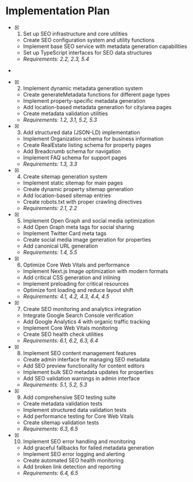 # Implementation Plan

- [x] 1. Set up SEO infrastructure and core utilities





  - Create SEO configuration system and utility functions
  - Implement base SEO service with metadata generation capabilities
  - Set up TypeScript interfaces for SEO data structures
  - _Requirements: 2.2, 2.3, 5.4_
-

- [x] 2. Implement dynamic metadata generation system



  - Create generateMetadata functions for different page types
  - Implement property-specific metadata generation
  - Add location-based metadata generation for city/area pages
  - Create metadata validation utilities
  - _Requirements: 1.2, 3.1, 5.2, 5.3_

- [x] 3. Add structured data (JSON-LD) implementation
  - Implement Organization schema for business information
  - Create RealEstate listing schema for property pages
  - Add Breadcrumb schema for navigation
  - Implement FAQ schema for support pages
  - _Requirements: 1.3, 3.3_

- [x] 4. Create sitemap generation system
  - Implement static sitemap for main pages
  - Create dynamic property sitemap generation
  - Add location-based sitemap entries
  - Create robots.txt with proper crawling directives
  - _Requirements: 2.1, 2.2_

- [x] 5. Implement Open Graph and social media optimization
  - Add Open Graph meta tags for social sharing
  - Implement Twitter Card meta tags
  - Create social media image generation for properties
  - Add canonical URL generation
  - _Requirements: 1.4, 5.5_

- [x] 6. Optimize Core Web Vitals and performance
  - Implement Next.js Image optimization with modern formats
  - Add critical CSS generation and inlining
  - Implement preloading for critical resources
  - Optimize font loading and reduce layout shift
  - _Requirements: 4.1, 4.2, 4.3, 4.4, 4.5_

- [x] 7. Create SEO monitoring and analytics integration
  - Integrate Google Search Console verification
  - Add Google Analytics 4 with organic traffic tracking
  - Implement Core Web Vitals monitoring
  - Create SEO health check utilities
  - _Requirements: 6.1, 6.2, 6.3, 6.4_

- [x] 8. Implement SEO content management features
  - Create admin interface for managing SEO metadata
  - Add SEO preview functionality for content editors
  - Implement bulk SEO metadata updates for properties
  - Add SEO validation warnings in admin interface
  - _Requirements: 5.1, 5.2, 5.3_

- [x] 9. Add comprehensive SEO testing suite
  - Create metadata validation tests
  - Implement structured data validation tests
  - Add performance testing for Core Web Vitals
  - Create sitemap validation tests
  - _Requirements: 6.3, 6.5_

- [x] 10. Implement SEO error handling and monitoring
  - Add graceful fallbacks for failed metadata generation
  - Implement SEO error logging and alerting
  - Create automated SEO health monitoring
  - Add broken link detection and reporting
  - _Requirements: 6.4, 6.5_
